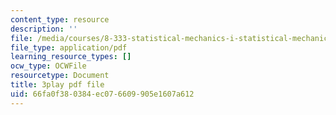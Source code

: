 ```yaml
---
content_type: resource
description: ''
file: /media/courses/8-333-statistical-mechanics-i-statistical-mechanics-of-particles-fall-2013/66fa0f380384ec076609905e1607a612_TDnfhpAZBqs.pdf
file_type: application/pdf
learning_resource_types: []
ocw_type: OCWFile
resourcetype: Document
title: 3play pdf file
uid: 66fa0f38-0384-ec07-6609-905e1607a612
---
```

